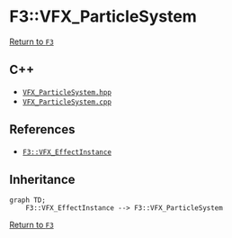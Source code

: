 # F3::VFX_ParticleSystem

[Return to `F3`](/docs/F3.md)

## C++

- [`VFX_ParticleSystem.hpp`](/c++/include/VFX_ParticleSystem.hpp)
- [`VFX_ParticleSystem.cpp`](/c++/source/VFX_ParticleSystem.cpp)

## References

- [`F3::VFX_EffectInstance`](/docs/F3/VFX_EffectInstance.md)

## Inheritance

```mermaid
graph TD;
    F3::VFX_EffectInstance --> F3::VFX_ParticleSystem
```

[Return to `F3`](/docs/F3.md)